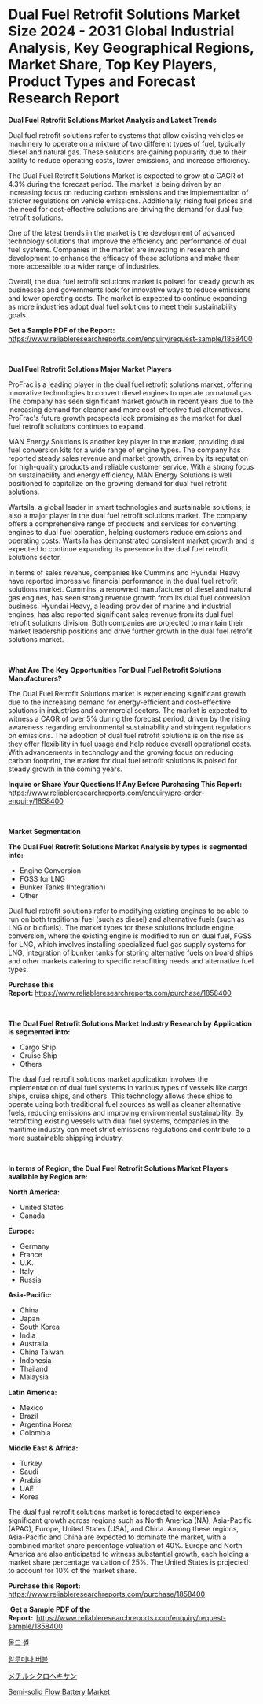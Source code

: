<p><h1>Dual Fuel Retrofit Solutions Market Size 2024 - 2031 Global Industrial Analysis, Key Geographical Regions, Market Share, Top Key Players, Product Types and Forecast Research Report</h1></p><p><strong>Dual Fuel Retrofit Solutions Market Analysis and Latest Trends</strong></p>
<p><p>Dual fuel retrofit solutions refer to systems that allow existing vehicles or machinery to operate on a mixture of two different types of fuel, typically diesel and natural gas. These solutions are gaining popularity due to their ability to reduce operating costs, lower emissions, and increase efficiency.</p><p>The Dual Fuel Retrofit Solutions Market is expected to grow at a CAGR of 4.3% during the forecast period. The market is being driven by an increasing focus on reducing carbon emissions and the implementation of stricter regulations on vehicle emissions. Additionally, rising fuel prices and the need for cost-effective solutions are driving the demand for dual fuel retrofit solutions.</p><p>One of the latest trends in the market is the development of advanced technology solutions that improve the efficiency and performance of dual fuel systems. Companies in the market are investing in research and development to enhance the efficacy of these solutions and make them more accessible to a wider range of industries.</p><p>Overall, the dual fuel retrofit solutions market is poised for steady growth as businesses and governments look for innovative ways to reduce emissions and lower operating costs. The market is expected to continue expanding as more industries adopt dual fuel solutions to meet their sustainability goals.</p></p>
<p><strong>Get a Sample PDF of the Report:&nbsp;</strong> <a href="https://www.reliableresearchreports.com/enquiry/request-sample/1858400">https://www.reliableresearchreports.com/enquiry/request-sample/1858400</a></p>
<p>&nbsp;</p>
<p><strong>Dual Fuel Retrofit Solutions Major Market Players</strong></p>
<p><p>ProFrac is a leading player in the dual fuel retrofit solutions market, offering innovative technologies to convert diesel engines to operate on natural gas. The company has seen significant market growth in recent years due to the increasing demand for cleaner and more cost-effective fuel alternatives. ProFrac's future growth prospects look promising as the market for dual fuel retrofit solutions continues to expand.</p><p>MAN Energy Solutions is another key player in the market, providing dual fuel conversion kits for a wide range of engine types. The company has reported steady sales revenue and market growth, driven by its reputation for high-quality products and reliable customer service. With a strong focus on sustainability and energy efficiency, MAN Energy Solutions is well positioned to capitalize on the growing demand for dual fuel retrofit solutions.</p><p>Wartsila, a global leader in smart technologies and sustainable solutions, is also a major player in the dual fuel retrofit solutions market. The company offers a comprehensive range of products and services for converting engines to dual fuel operation, helping customers reduce emissions and operating costs. Wartsila has demonstrated consistent market growth and is expected to continue expanding its presence in the dual fuel retrofit solutions sector.</p><p>In terms of sales revenue, companies like Cummins and Hyundai Heavy have reported impressive financial performance in the dual fuel retrofit solutions market. Cummins, a renowned manufacturer of diesel and natural gas engines, has seen strong revenue growth from its dual fuel conversion business. Hyundai Heavy, a leading provider of marine and industrial engines, has also reported significant sales revenue from its dual fuel retrofit solutions division. Both companies are projected to maintain their market leadership positions and drive further growth in the dual fuel retrofit solutions market.</p></p>
<p>&nbsp;</p>
<p><strong>What Are The Key Opportunities For Dual Fuel Retrofit Solutions Manufacturers?</strong></p>
<p><p>The Dual Fuel Retrofit Solutions market is experiencing significant growth due to the increasing demand for energy-efficient and cost-effective solutions in industries and commercial sectors. The market is expected to witness a CAGR of over 5% during the forecast period, driven by the rising awareness regarding environmental sustainability and stringent regulations on emissions. The adoption of dual fuel retrofit solutions is on the rise as they offer flexibility in fuel usage and help reduce overall operational costs. With advancements in technology and the growing focus on reducing carbon footprint, the market for dual fuel retrofit solutions is poised for steady growth in the coming years.</p></p>
<p><strong>Inquire or Share Your Questions If Any Before Purchasing This Report:</strong> <a href="https://www.reliableresearchreports.com/enquiry/pre-order-enquiry/1858400">https://www.reliableresearchreports.com/enquiry/pre-order-enquiry/1858400</a></p>
<p>&nbsp;</p>
<p><strong>Market Segmentation</strong></p>
<p><strong>The Dual Fuel Retrofit Solutions Market Analysis by types is segmented into:</strong></p>
<p><ul><li>Engine Conversion</li><li>FGSS for LNG</li><li>Bunker Tanks (Integration)</li><li>Other</li></ul></p>
<p><p>Dual fuel retrofit solutions refer to modifying existing engines to be able to run on both traditional fuel (such as diesel) and alternative fuels (such as LNG or biofuels). The market types for these solutions include engine conversion, where the existing engine is modified to run on dual fuel, FGSS for LNG, which involves installing specialized fuel gas supply systems for LNG, integration of bunker tanks for storing alternative fuels on board ships, and other markets catering to specific retrofitting needs and alternative fuel types.</p></p>
<p><strong>Purchase this Report:&nbsp;</strong><a href="https://www.reliableresearchreports.com/purchase/1858400">https://www.reliableresearchreports.com/purchase/1858400</a></p>
<p>&nbsp;</p>
<p><strong>The Dual Fuel Retrofit Solutions Market Industry Research by Application is segmented into:</strong></p>
<p><ul><li>Cargo Ship</li><li>Cruise Ship</li><li>Others</li></ul></p>
<p><p>The dual fuel retrofit solutions market application involves the implementation of dual fuel systems in various types of vessels like cargo ships, cruise ships, and others. This technology allows these ships to operate using both traditional fuel sources as well as cleaner alternative fuels, reducing emissions and improving environmental sustainability. By retrofitting existing vessels with dual fuel systems, companies in the maritime industry can meet strict emissions regulations and contribute to a more sustainable shipping industry.</p></p>
<p>&nbsp;</p>
<p><strong>In terms of Region, the Dual Fuel Retrofit Solutions Market Players available by Region are:</strong></p>
<p>
    <p> <strong> North America: </strong>
        <ul>
            <li>United States</li>
            <li>Canada</li>
        </ul>
        </p> 
    <p> <strong> Europe: </strong>
        <ul>
            <li>Germany</li>
            <li>France</li>
            <li>U.K.</li>
            <li>Italy</li>
            <li>Russia</li>
        </ul>
        </p> 
    <p> <strong> Asia-Pacific: </strong>
        <ul>
            <li>China</li>
            <li>Japan</li>
            <li>South Korea</li>
            <li>India</li>
            <li>Australia</li>
            <li>China Taiwan</li>
            <li>Indonesia</li>
            <li>Thailand</li>
            <li>Malaysia</li>
        </ul>
        </p> 
    <p> <strong> Latin America: </strong>
        <ul>
            <li>Mexico</li>
            <li>Brazil</li>
            <li>Argentina Korea</li>
            <li>Colombia</li>
        </ul>
        </p> 
    <p> <strong> Middle East & Africa: </strong>
        <ul>
            <li>Turkey</li>
            <li>Saudi</li>
            <li>Arabia</li>
            <li>UAE</li>
            <li>Korea</li>
        </ul>
    </p>
    </p>
<p><p>The dual fuel retrofit solutions market is forecasted to experience significant growth across regions such as North America (NA), Asia-Pacific (APAC), Europe, United States (USA), and China. Among these regions, Asia-Pacific and China are expected to dominate the market, with a combined market share percentage valuation of 40%. Europe and North America are also anticipated to witness substantial growth, each holding a market share percentage valuation of 25%. The United States is projected to account for 10% of the market share.</p></p>
<p><strong>Purchase this Report: </strong><a href="https://www.reliableresearchreports.com/purchase/1858400">https://www.reliableresearchreports.com/purchase/1858400</a></p>
<p>&nbsp;<strong>Get a Sample PDF of the Report:&nbsp;&nbsp;</strong><a href="https://www.reliableresearchreports.com/enquiry/request-sample/1858400">https://www.reliableresearchreports.com/enquiry/request-sample/1858400</a></p>
<p><strong></strong></p>
<p><p><a href="https://medium.com/@garyauer906782023/%EA%B8%88%ED%98%95-%EB%B0%80%EB%B4%89-%EC%8B%9C%EC%9E%A5-%EC%A1%B0%EC%82%AC-%EB%B3%B4%EA%B3%A0%EC%84%9C-%EA%B7%B8-%EC%97%AD%EC%82%AC-%EB%B0%8F-2024%EB%85%84%EB%B6%80%ED%84%B0-2031%EB%85%84%EA%B9%8C%EC%A7%80-%EC%98%88%EC%B8%A1-2c767891c36d">몰드 씰</a></p><p><a href="https://medium.com/@porterhntz2023/%EC%95%8C%EB%A3%A8%EB%AF%B8%EB%82%98-%EB%B2%84%EB%B8%94-%EC%8B%9C%EC%9E%A5-%EC%A1%B0%EC%82%AC-%EB%B3%B4%EA%B3%A0%EC%84%9C-%EA%B7%B8-%EC%97%AD%EC%82%AC%EC%99%80-2024%EB%85%84%EB%B6%80%ED%84%B0-2031%EB%85%84%EA%B9%8C%EC%A7%80%EC%9D%98-%EC%98%88%EC%B8%A1-e7d070cb3e60">알루미나 버블</a></p><p><a href="https://medium.com/@camerondowd204/%E3%83%A1%E3%83%81%E3%83%AB%E3%82%B7%E3%82%AF%E3%83%AD%E3%83%98%E3%82%AD%E3%82%B5%E3%83%B3%E5%B8%82%E5%A0%B4%E5%88%86%E6%9E%90-%E3%81%9D%E3%81%AEcagr-%E5%B8%82%E5%A0%B4%E3%82%BB%E3%82%B0%E3%83%A1%E3%83%B3%E3%83%86%E3%83%BC%E3%82%B7%E3%83%A7%E3%83%B3-%E3%81%8A%E3%82%88%E3%81%B3%E3%82%B0%E3%83%AD%E3%83%BC%E3%83%90%E3%83%AB%E6%A5%AD%E7%95%8C%E6%A6%82%E8%A6%81-d72437c3a5e8">メチルシクロヘキサン</a></p><p><a href="https://github.com/santosh758595/Market-Research-Report-List-4/blob/main/semi-solid-flow-battery-market.md">Semi-solid Flow Battery Market</a></p></p>
